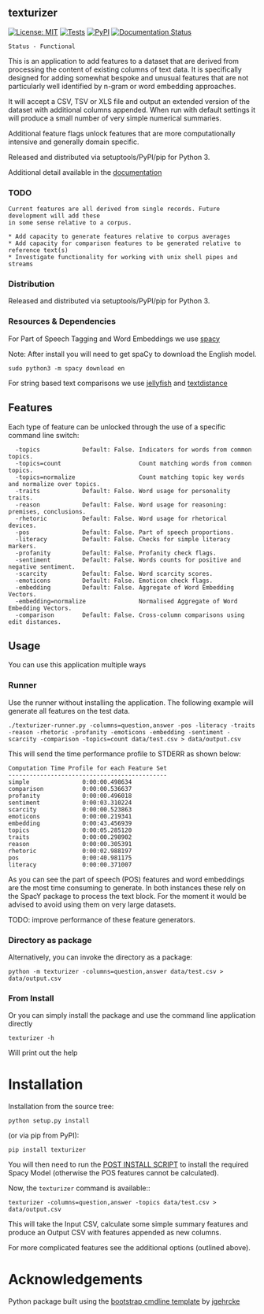 texturizer
----------

[![License: MIT](https://img.shields.io/badge/License-MIT-yellow.svg)](https://opensource.org/licenses/MIT)
[![Tests](https://github.com/john-hawkins/texturizer/actions/workflows/python-package.yml/badge.svg)](https://github.com/john-hawkins/texturizer/actions/workflows/python-package.yml)
[![PyPI](https://img.shields.io/pypi/v/texturizer.svg)](https://pypi.org/project/texturizer)
[![Documentation Status](https://readthedocs.org/projects/texturizer/badge/?version=latest)](https://texturizer.readthedocs.io/en/latest/?badge=latest)

```
Status - Functional
```

This is an application to add features to a dataset that are derived from processing
the content of existing columns of text data. It is specifically designed for adding
somewhat bespoke and unusual features that are not particularly well identified by
n-gram or word embedding approaches.

It will accept a CSV, TSV or XLS file and output an extended version of
the dataset with additional columns appended. When run with default settings
it will produce a small number of very simple numerical summaries. 

Additional feature flags unlock features that are more computationally intensive and
generally domain specific.

Released and distributed via setuptools/PyPI/pip for Python 3.

Additional detail available in the [documentation](https://texturizer.readthedocs.io)

### TODO

```
Current features are all derived from single records. Future development will add these
in some sense relative to a corpus.

* Add capacity to generate features relative to corpus averages
* Add capacity for comparison features to be generated relative to reference text(s)
* Investigate functionality for working with unix shell pipes and streams

```

### Distribution

Released and distributed via setuptools/PyPI/pip for Python 3.


### Resources & Dependencies

For Part of Speech Tagging and Word Embeddings we use [spacy](https://spacy.io/usage/spacy-101)

Note: After install you will need to get spaCy to download the English model.
```
sudo python3 -m spacy download en
```
For string based text comparisons we use [jellyfish](https://pypi.org/project/jellyfish/) and
[textdistance](https://pypi.org/project/textdistance/)

## Features

Each type of feature can be unlocked through the use of a specific command line switch:

```
  -topics            Default: False. Indicators for words from common topics.
  -topics=count                      Count matching words from common topics.
  -topics=normalize                  Count matching topic key words and normalize over topics.
  -traits            Default: False. Word usage for personality traits.
  -reason            Default: False. Word usage for reasoning: premises, conclusions.
  -rhetoric          Default: False. Word usage for rhetorical devices.
  -pos               Default: False. Part of speech proportions.
  -literacy          Default: False. Checks for simple literacy markers.
  -profanity         Default: False. Profanity check flags.
  -sentiment         Default: False. Words counts for positive and negative sentiment.
  -scarcity          Default: False. Word scarcity scores.
  -emoticons         Default: False. Emoticon check flags.
  -embedding         Default: False. Aggregate of Word Embedding Vectors.
  -embedding=normalize               Normalised Aggregate of Word Embedding Vectors.
  -comparison        Default: False. Cross-column comparisons using edit distances.

```

## Usage

You can use this application multiple ways

### Runner

Use the runner without installing the application. 
The following example will generate all features on the test data.

```
./texturizer-runner.py -columns=question,answer -pos -literacy -traits -reason -rhetoric -profanity -emoticons -embedding -sentiment -scarcity -comparison -topics=count data/test.csv > data/output.csv
```

This will send the time performance profile to STDERR as shown below:
```
Computation Time Profile for each Feature Set
---------------------------------------------
simple               0:00:00.498634
comparison           0:00:00.536637
profanity            0:00:00.496018
sentiment            0:00:03.310224
scarcity             0:00:00.523863
emoticons            0:00:00.219341
embedding            0:00:43.456939
topics               0:00:05.285120
traits               0:00:00.298902
reason               0:00:00.305391
rhetoric             0:00:02.988197
pos                  0:00:40.981175
literacy             0:00:00.371007
```  

As you can see the part of speech (POS) features and word embeddings
are the most time consuming to generate. In both instances these rely on the 
SpacY package to process the text block. For the moment it would be advised to
avoid using them on very large datasets.

TODO: improve performance of these feature generators. 

### Directory as package 

Alternatively, you can invoke the directory as a package:
 
```
python -m texturizer -columns=question,answer data/test.csv > data/output.csv
```

### From Install

Or you can simply install the package and use the command line application directly

```
texturizer -h
```
Will print out the help


# Installation
Installation from the source tree:

```
python setup.py install
```

(or via pip from PyPI):

```
pip install texturizer
```

You will then need to run the [POST INSTALL SCRIPT](https://github.com/john-hawkins/texturizer/blob/master/POST_INSTALL.sh) to install the required Spacy Model (otherwise the POS features cannot be calculated).
 

Now, the ``texturizer`` command is available::

```
texturizer -columns=question,answer -topics data/test.csv > data/output.csv
```

This will take the Input CSV, calculate some simple summary features and 
produce an Output CSV with features appended as new columns.

For more complicated features see the additional options (outlined above).

# Acknowledgements

Python package built using the
[bootstrap cmdline template](https://github.com/jgehrcke/python-cmdline-bootstrap)
 by [jgehrcke](https://github.com/jgehrcke)


